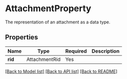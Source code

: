 # AttachmentProperty

The representation of an attachment as a data type.

## Properties
| Name | Type | Required | Description |
| ------------ | ------------- | ------------- | ------------- |
**rid** | AttachmentRid | Yes |  |


[[Back to Model list]](../../README.md#models-v1-link) [[Back to API list]](../../README.md#documentation-for-api-endpoints) [[Back to README]](../../README.md)
